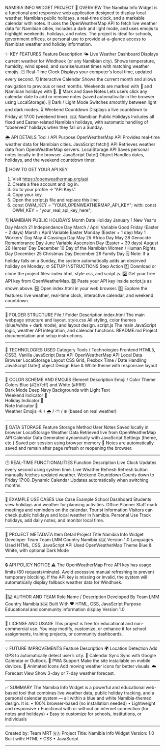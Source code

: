 NAMIBIA INFO WIDGET PROJECT
📘 OVERVIEW
The Namibia Info Widget is a functional and responsive web application designed to display local weather, Namibian public holidays, a real-time clock, and a markable calendar with notes.
It uses the OpenWeatherMap API to fetch live weather data for Namibian cities, includes a dark and light mode, and uses emojis to highlight weekends, holidays, and notes.
The project is ideal for schools, government offices, or personal use to provide at-a-glance access to Namibian weather and holiday information.

✨ KEY FEATURES
Feature	Description
🌤️ Live Weather Dashboard	Displays current weather for Windhoek (or any Namibian city). Shows temperature, humidity, wind speed, and sunrise/sunset times with matching weather emojis.
🕒 Real-Time Clock	Displays your computer’s local time, updated every second.
🗓️ Interactive Calendar	Shows the current month and allows navigation to previous or next months. Weekends are marked with 💃 and Namibian holidays with 🎉.
📝 Mark and Save Notes	Lets users click any calendar date to add or remove notes (saved automatically in the browser using LocalStorage).
🎚️ Dark / Light Mode	Switches smoothly between light and dark modes.
⏳ Weekend Countdown	Displays a live countdown to Friday at 17:00 (weekend time).
🇳🇦 Namibian Public Holidays	Includes all fixed and Easter-related Namibian holidays, with automatic handling of “observed” holidays when they fall on a Sunday.

🌦️ API DETAILS
Tool / API	Purpose
OpenWeatherMap API	Provides real-time weather data for Namibian cities.
JavaScript fetch() API	Retrieves weather data from OpenWeatherMap servers.
LocalStorage API	Saves personal notes locally in the browser.
JavaScript Date() Object	Handles dates, holidays, and the weekend countdown timer.

🔑 HOW TO GET YOUR API KEY
1.	Visit https://openweathermap.org/api
2.	Create a free account and log in.
3.	Go to your profile → “API Keys”.
4.	Copy your key.
5.	Open the script.js file and replace this line:
6.	const OWM_KEY = "YOUR_OPENWEATHERMAP_API_KEY";
with:
const OWM_KEY = "your_real_api_key_here";

🗓️ NAMIBIAN PUBLIC HOLIDAYS
Month	Date	Holiday
January	1	New Year’s Day
March	21	Independence Day
March / April	Variable	Good Friday (Easter – 2 days)
March / April	Variable	Easter Monday (Easter + 1 day)
May	1	Workers’ Day
May	4	Cassinga Day
May	25	Africa Day
May	28	Genocide Remembrance Day
June	Variable	Ascension Day (Easter + 39 days)
August	26	Heroes’ Day
December	10	Day of the Namibian Women / Human Rights Day
December	25	Christmas Day
December	26	Family Day
🗒️ Note:
If a holiday falls on a Sunday, the system automatically adds an observed holiday on Monday.
⚙️ SETUP INSTRUCTIONS
Step	Action
1️⃣	Download or clone the project files: index.html, style.css, and script.js.
2️⃣	Get your free API key from OpenWeatherMap.
3️⃣	Paste your API key inside script.js as shown above.
4️⃣	Open index.html in your web browser.
5️⃣	Explore the features: live weather, real-time clock, interactive calendar, and weekend countdown.
________________________________________
📁 FOLDER STRUCTURE
File / Folder	Description
index.html	The main webpage structure and layout.
style.css	All styling, color themes (blue/white + dark mode), and layout design.
script.js	The main JavaScript logic, weather API integration, and calendar functions.
README.md	Project documentation and setup instructions.
________________________________________
🧰 TECHNOLOGIES USED
Category	Tools / Technologies
Frontend	HTML5, CSS3, Vanilla JavaScript
Data API	OpenWeatherMap API
Local Data	Browser LocalStorage
Layout	CSS Grid, Flexbox
Time / Date Handling	JavaScript Date() object
Design	Blue & White theme with responsive layout
________________________________________
🎨 COLOR SCHEME AND EMOJIS
Element	Description	Emoji / Color
Theme Colors	Blue (#2b7cff) and White (#ffffff)	
Dark Mode	Deep Navy Backgrounds with Light Text	
Weekend Indicator	💃	
Holiday Indicator	🎉	
Note Indicator	📝	
Weather Emojis	☀️ / 🌧️ / ⛅ / ❄️ (based on real weather)	
________________________________________
💾 DATA STORAGE
Feature	Storage Method
User Notes	Saved locally in browser LocalStorage
Weather Data	Retrieved live from OpenWeatherMap API
Calendar Data	Generated dynamically with JavaScript
Settings (theme, etc.)	Saved per session using browser memory
🧠 Notes are automatically saved and remain after page refresh or reopening the browser.
________________________________________
🕒 REAL-TIME FUNCTIONALITIES
Function	Description
Live Clock	Updates every second using system time.
Live Weather Refresh	Refresh button manually fetches updated weather.
Weekend Countdown	Counts down to Friday 17:00.
Dynamic Calendar	Updates automatically when switching months.
________________________________________
🧾 EXAMPLE USE CASES
Use Case	Example
School Dashboard	Students view holidays and weather for planning activities.
Office Planner	Staff mark meetings and reminders on the calendar.
Tourist Information	Visitors can check public holidays and local weather in Namibia.
Personal Use	Track holidays, add daily notes, and monitor local time.
________________________________________
🧩 PROJECT METADATA
Item	Detail
Project Title	Namibia Info Widget
Developer Team	Team LMM
Country	Namibia 🇳🇦
Version	1.0
Languages Used	HTML, CSS, JavaScript
API Used	OpenWeatherMap
Theme	Blue & White, with optional Dark Mode
________________________________________
🔒 API POLICY NOTICE
⚠️ The OpenWeatherMap Free API key has usage limits (60 requests/minute).
Avoid excessive manual refreshing to prevent temporary blocking.
If the API key is missing or invalid, the system will automatically display fallback weather data for Windhoek.
________________________________________
🧑💻 AUTHOR AND TEAM
Role	Name / Description
Developed By	Team LMM
Country	Namibia 🇳🇦
Built With	❤️ HTML, CSS, JavaScript
Purpose	Educational and community information display
Version	1.0
________________________________________
🏁 LICENSE AND USAGE
This project is free for educational and non-commercial use.
You may modify, customize, or enhance it for school assignments, training projects, or community dashboards.
________________________________________
💡 FUTURE IMPROVEMENTS
Feature	Description
🌍 Location Detection	Add GPS to automatically detect user’s city.
📆 Calendar Sync	Sync with Google Calendar or Outlook.
📱 PWA Support	Make the site installable on mobile devices.
🌙 Animated Icons	Add moving weather icons for better visuals.
☁️ Forecast View	Show 3-day or 7-day weather forecast.
________________________________________
✅ SUMMARY
The Namibia Info Widget is a powerful and educational web-based tool that combines live weather data, public holiday tracking, and a personal calendar system — all within a blue and white Namibia-themed design.
It is:
•	100% browser-based (no installation needed)
•	Lightweight and responsive
•	Functional with or without an internet connection (for notes and holidays)
•	Easy to customize for schools, institutions, or individuals
________________________________________
Created by: Team MRT 🇳🇦
Project Title: Namibia Info Widget
Version: 1.0
Built with: HTML • CSS • JavaScript
________________________________________

